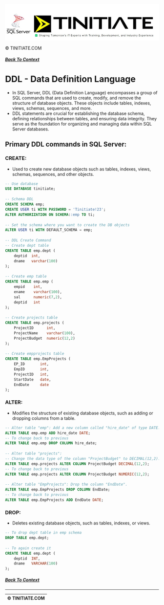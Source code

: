 ![SQL Server Tinitiate Image](sqlserver_tinitiateicon.jpg)


&copy; TINITIATE.COM

##### [Back To Context](./README.md)

# DDL - Data Definition Language
* In SQL Server, DDL (Data Definition Language) encompasses a group of SQL commands that are used to create, modify, and remove the structure of database objects. These objects include tables, indexes, views, schemas, sequences, and more.
* DDL statements are crucial for establishing the database schema, defining relationships between tables, and ensuring data integrity. They serve as the foundation for organizing and managing data within SQL Server databases.

## Primary DDL commands in SQL Server:
### CREATE:
* Used to create new database objects such as tables, indexes, views, schemas, sequences, and other objects.
```sql
-- Use database
USE DATABASE tinitiate;

-- Schema DDL
CREATE SCHEMA emp;
CREATE USER ti WITH PASSWORD = 'Tinitiate!23';
ALTER AUTHORIZATION ON SCHEMA::emp TO ti;

-- Set the schema where you want to create the DB objects
ALTER USER ti WITH DEFAULT_SCHEMA = emp;

-- DDL Create Command
-- Create dept table
CREATE TABLE emp.dept (
    deptid  int,
    dname   varchar(100)
);

-- Create emp table
CREATE TABLE emp.emp (
    empid    int,
    ename    varchar(100),
    sal      numeric(7,2),
    deptid   int
);

-- Create projects table
CREATE TABLE emp.projects (
    ProjectID      int,
    ProjectName    varchar(100),
    ProjectBudget  numeric(12,2)
);

-- Create empprojects table
CREATE TABLE emp.EmpProjects (
    EP_ID       int,
    EmpID       int,
    ProjectID   int,
    StartDate   date,
    EndDate     date
);
```

### ALTER:
* Modifies the structure of existing database objects, such as adding or dropping columns from a table.
```sql
-- Alter table "emp": Add a new column called "hire_date" of type DATE.
ALTER TABLE emp.emp ADD hire_date DATE;
-- To change back to previous
ALTER TABLE emp.emp DROP COLUMN hire_date;

-- Alter table "projects":
-- Change the data type of the column "ProjectBudget" to DECIMAL(12,2).
ALTER TABLE emp.projects ALTER COLUMN ProjectBudget DECIMAL(12,2);
-- To change back to previous
ALTER TABLE emp.projects ALTER COLUMN ProjectBudget NUMERIC(12,2);

-- Alter table "EmpProjects": Drop the column "EndDate".
ALTER TABLE emp.EmpProjects DROP COLUMN EndDate;
-- To change back to previous
ALTER TABLE emp.EmpProjects ADD EndDate DATE;
```

### DROP:
* Deletes existing database objects, such as tables, indexes, or views.
```sql
-- To drop dept table in emp schema
DROP TABLE emp.dept;

-- To again create it
CREATE TABLE emp.dept (
    deptid  INT,
    dname   VARCHAR(100)
);
```

##### [Back To Context](./README.md)
***
| &copy; TINITIATE.COM |
|----------------------|
